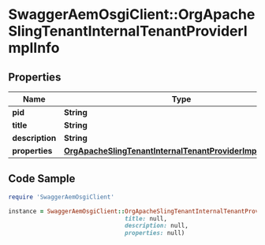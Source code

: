 # SwaggerAemOsgiClient::OrgApacheSlingTenantInternalTenantProviderImplInfo

## Properties

Name | Type | Description | Notes
------------ | ------------- | ------------- | -------------
**pid** | **String** |  | [optional] 
**title** | **String** |  | [optional] 
**description** | **String** |  | [optional] 
**properties** | [**OrgApacheSlingTenantInternalTenantProviderImplProperties**](OrgApacheSlingTenantInternalTenantProviderImplProperties.md) |  | [optional] 

## Code Sample

```ruby
require 'SwaggerAemOsgiClient'

instance = SwaggerAemOsgiClient::OrgApacheSlingTenantInternalTenantProviderImplInfo.new(pid: null,
                                 title: null,
                                 description: null,
                                 properties: null)
```


